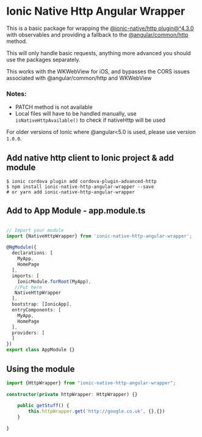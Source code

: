 # Ionic Native Http Angular Wrapper

This is a basic package for wrapping the [@ionic-native/http plugin@^4.3.0]() with observables and providing a fallback to the [@angular/common/http](https://github.com/angular/angular/tree/5.0.5/packages/common/http) method.

This will only handle basic requests, anything more advanced you should use the packages separately.

This works with the WKWebView for iOS, and bypasses the CORS issues associated with @angular/common/http and WKWebView

### Notes: 

- PATCH method is not available
- Local files will have to be handled manually, use `isNativeHttpAvailable()` to check if nativeHttp will be used

For older versions of Ionic where @angular<5.0 is used, please use version `1.0.0`.

## Add native http client to Ionic project & add module
````shell
$ ionic cordova plugin add cordova-plugin-advanced-http
$ npm install ionic-native-http-angular-wrapper --save
# or yarn add ionic-native-http-angular-wrapper
````

## Add to App Module - app.module.ts

```typescript

// Import your module
import {NativeHttpWrapper} from 'ionic-native-http-angular-wrapper';
 
@NgModule({
  declarations: [
    MyApp,
    HomePage
  ],
  imports: [
    IonicModule.forRoot(MyApp),
   //Put here
   NativeHttpWrapper
  ],
  bootstrap: [IonicApp],
  entryComponents: [
    MyApp,
    HomePage
  ],
  providers: [
  ]
})
export class AppModule {}
```

## Using the module

````typescript
import {HttpWrapper} from "ionic-native-http-angular-wrapper";
  
constructor(private httpWrapper: HttpWrapper) {}
 
    public getStuff() {
        this.httpWrapper.get('http://google.co.uk', {},{})
    }
    
}
````
